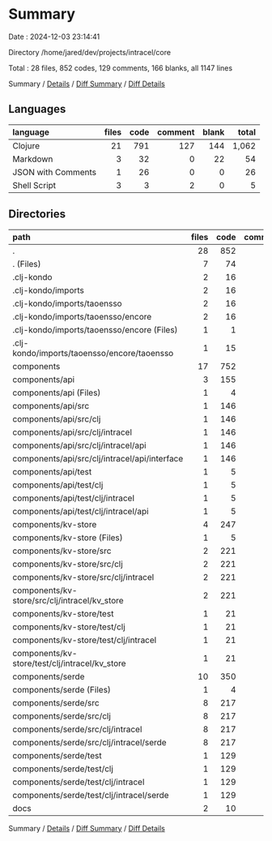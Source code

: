 # Summary

Date : 2024-12-03 23:14:41

Directory /home/jared/dev/projects/intracel/core

Total : 28 files,  852 codes, 129 comments, 166 blanks, all 1147 lines

Summary / [Details](details.md) / [Diff Summary](diff.md) / [Diff Details](diff-details.md)

## Languages
| language | files | code | comment | blank | total |
| :--- | ---: | ---: | ---: | ---: | ---: |
| Clojure | 21 | 791 | 127 | 144 | 1,062 |
| Markdown | 3 | 32 | 0 | 22 | 54 |
| JSON with Comments | 1 | 26 | 0 | 0 | 26 |
| Shell Script | 3 | 3 | 2 | 0 | 5 |

## Directories
| path | files | code | comment | blank | total |
| :--- | ---: | ---: | ---: | ---: | ---: |
| . | 28 | 852 | 129 | 166 | 1,147 |
| . (Files) | 7 | 74 | 2 | 22 | 98 |
| .clj-kondo | 2 | 16 | 0 | 3 | 19 |
| .clj-kondo/imports | 2 | 16 | 0 | 3 | 19 |
| .clj-kondo/imports/taoensso | 2 | 16 | 0 | 3 | 19 |
| .clj-kondo/imports/taoensso/encore | 2 | 16 | 0 | 3 | 19 |
| .clj-kondo/imports/taoensso/encore (Files) | 1 | 1 | 0 | 1 | 2 |
| .clj-kondo/imports/taoensso/encore/taoensso | 1 | 15 | 0 | 2 | 17 |
| components | 17 | 752 | 127 | 135 | 1,014 |
| components/api | 3 | 155 | 0 | 17 | 172 |
| components/api (Files) | 1 | 4 | 0 | 1 | 5 |
| components/api/src | 1 | 146 | 0 | 14 | 160 |
| components/api/src/clj | 1 | 146 | 0 | 14 | 160 |
| components/api/src/clj/intracel | 1 | 146 | 0 | 14 | 160 |
| components/api/src/clj/intracel/api | 1 | 146 | 0 | 14 | 160 |
| components/api/src/clj/intracel/api/interface | 1 | 146 | 0 | 14 | 160 |
| components/api/test | 1 | 5 | 0 | 2 | 7 |
| components/api/test/clj | 1 | 5 | 0 | 2 | 7 |
| components/api/test/clj/intracel | 1 | 5 | 0 | 2 | 7 |
| components/api/test/clj/intracel/api | 1 | 5 | 0 | 2 | 7 |
| components/kv-store | 4 | 247 | 90 | 57 | 394 |
| components/kv-store (Files) | 1 | 5 | 0 | 1 | 6 |
| components/kv-store/src | 2 | 221 | 90 | 53 | 364 |
| components/kv-store/src/clj | 2 | 221 | 90 | 53 | 364 |
| components/kv-store/src/clj/intracel | 2 | 221 | 90 | 53 | 364 |
| components/kv-store/src/clj/intracel/kv_store | 2 | 221 | 90 | 53 | 364 |
| components/kv-store/test | 1 | 21 | 0 | 3 | 24 |
| components/kv-store/test/clj | 1 | 21 | 0 | 3 | 24 |
| components/kv-store/test/clj/intracel | 1 | 21 | 0 | 3 | 24 |
| components/kv-store/test/clj/intracel/kv_store | 1 | 21 | 0 | 3 | 24 |
| components/serde | 10 | 350 | 37 | 61 | 448 |
| components/serde (Files) | 1 | 4 | 0 | 1 | 5 |
| components/serde/src | 8 | 217 | 37 | 49 | 303 |
| components/serde/src/clj | 8 | 217 | 37 | 49 | 303 |
| components/serde/src/clj/intracel | 8 | 217 | 37 | 49 | 303 |
| components/serde/src/clj/intracel/serde | 8 | 217 | 37 | 49 | 303 |
| components/serde/test | 1 | 129 | 0 | 11 | 140 |
| components/serde/test/clj | 1 | 129 | 0 | 11 | 140 |
| components/serde/test/clj/intracel | 1 | 129 | 0 | 11 | 140 |
| components/serde/test/clj/intracel/serde | 1 | 129 | 0 | 11 | 140 |
| docs | 2 | 10 | 0 | 6 | 16 |

Summary / [Details](details.md) / [Diff Summary](diff.md) / [Diff Details](diff-details.md)